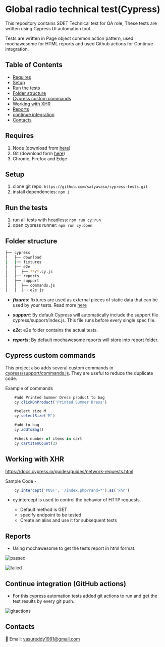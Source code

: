 # Global radio technical test(Cypress)

This repository contains SDET Technical test for QA role, These tests are written using Cypress UI automation tool.

Tests are written in Page object common action pattern, used mochawesome for HTML reports and used Github actions for Continue integration.

## Table of Contents

- [Requires](#Requires)
- [Setup](#Setup)
- [Run the tests](#Run-the-tests)
- [Folder structure](#Folder-structure)
- [Cypress custom commands](#Cypress-custom-commands)
- [Working with XHR](#Working-with-XHR)
- [Reports](#Reports)
- [continue integration](#Continue-integration-(Git-actions))
- [Contacts](#Contacts)


## Requires
1. Node (download from [here](https://nodejs.org/en/download/))
1. Git (download form [here](https://git-scm.com/downloads))
1. Chrome, Firefox and Edge

## Setup
1. clone git repo: `https://github.com/satyavasu/cypress-tests.git`
1. install dependencies: `npm i`

## Run the tests
1. run all tests with headless: `npm run cy:run`
1. open cypress runner: `npm run cy:open`

## Folder structure
```bash
├── cypress
│   ├── download
|   |── fixtures
│   ├── e2e
│   │  ├── **/*.cy.js
│   ├── reports
│   ├── support
│   │  ├── commands.js
│   │  ├── e2e.js
```
- _**fixures**_: fixtures are used as external pieces of static data that can be used by your tests. Read more [here](https://docs.cypress.io/guides/core-concepts/writing-and-organizing-tests.html#Fixture-Files)

- _**support**_: By default Cypress will automatically include the support file cypress/support/index.js. This file runs before every single spec file.
- _**e2e**_: e2e folder contains the actual tests.
- _**reports**_: By default mochawesome reports will store into report folder.

## Cypress custom commands
This project also adds several custom commands in [cypress/support/commands.js](cypress/support/commands.js). They are useful to reduce the duplicate code.

Example of commands 
```js
    #add Printed Summer Dress product to bag
    cy.clickOnProduct('Printed Summer Dress')

    #select size M
    cy.selectSize('M')

    #add to bag
    cy.addToBag()

    #check number of items in cart
    cy.cartItemCount(3)

```

## Working with XHR

https://docs.cypress.io/guides/guides/network-requests.html

Sample Code -

```js
    cy.intercept('POST', '/index.php?rand=*').as('xhr')
```

- cy.intercept is used to control the behavior of HTTP requests.

  - Default method is GET
  - specify endpoint to be tested
  - Create an alias and use it for subsequent tests

## Reports

- Using mochawesome to get the tests report in html format.

![passed](docs/passed-report-screenshot.png)

![failed](docs/failed-report-screenshot.png)

## Continue integration (GitHub actions)
- For this cypress automation tests added git actions to run and get the test results by every git push.

![gitactions](docs/gitactions-report.png)

## Contacts
:email:	Email: vasureddy1991@gmail.com